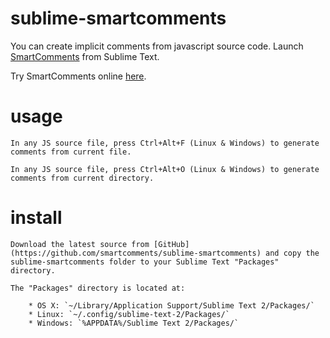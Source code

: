 sublime-smartcomments
=====================

You can create implicit comments from javascript source code. Launch [SmartComments](http://smartcomments.github.io) from Sublime Text.

Try SmartComments online [here](http://smartcomments.github.io).

usage
=====

    In any JS source file, press Ctrl+Alt+F (Linux & Windows) to generate comments from current file.

    In any JS source file, press Ctrl+Alt+O (Linux & Windows) to generate comments from current directory.

install
=======

	Download the latest source from [GitHub](https://github.com/smartcomments/sublime-smartcomments) and copy the sublime-smartcomments folder to your Sublime Text "Packages" directory.

	The "Packages" directory is located at:

		* OS X: `~/Library/Application Support/Sublime Text 2/Packages/`
		* Linux: `~/.config/sublime-text-2/Packages/`
		* Windows: `%APPDATA%/Sublime Text 2/Packages/`